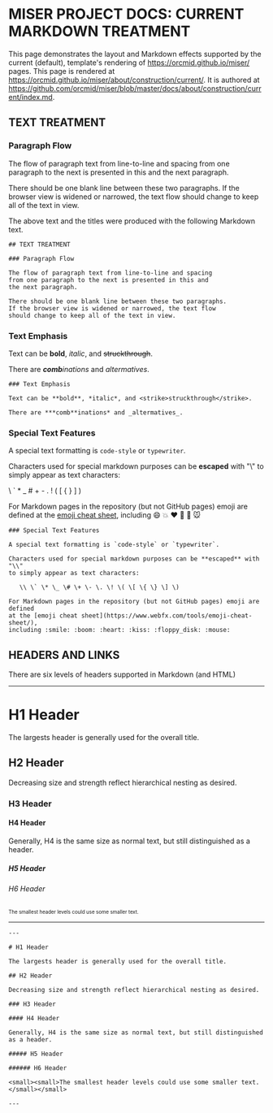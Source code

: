 <!-- index.md  0.0.3              UTF-8                      dh:2019-11-21 -->
<!--|----1----|----2----|----3----|----4----|----5----|----6----|----7----|-->
<!-- source: <https://github.com/orcmid/miser/blob/master/
              docs/about/construction/current/index.md>
     -->
# MISER PROJECT DOCS: CURRENT MARKDOWN TREATMENT

This page demonstrates the layout and Markdown effects supported by the
current (default), template's rendering of <https://orcmid.github.io/miser/>
pages.  This page is rendered at
<https://orcmid.github.io/miser/about/construction/current/>.  It is authored
at
<https://github.com/orcmid/miser/blob/master/docs/about/construction/current/index.md>.

## TEXT TREATMENT

### Paragraph Flow

The flow of paragraph text from line-to-line and spacing
from one paragraph to the next is presented in this and
the next paragraph.

There should be one blank line between these two paragraphs.
If the browser view is widened or narrowed, the text flow
should change to keep all of the text in view.

The above text and the titles were produced with the following Markdown text.
```text
## TEXT TREATMENT

### Paragraph Flow

The flow of paragraph text from line-to-line and spacing
from one paragraph to the next is presented in this and
the next paragraph.

There should be one blank line between these two paragraphs.
If the browser view is widened or narrowed, the text flow
should change to keep all of the text in view.
```

### Text Emphasis

Text can be **bold**, *italic*, and <strike>struckthrough</strike>.

There are ***comb**inations* and _altermatives_.

```text
### Text Emphasis

Text can be **bold**, *italic*, and <strike>struckthrough</strike>.

There are ***comb**inations* and _altermatives_.
```

### Special Text Features

A special text formatting is `code-style` or `typewriter`.

Characters used for special markdown purposes can be **escaped** with "\\"
to simply appear as text characters:

   \\ \` \* \_ \# \+ \- \. \! \( \[ \{ \} \] \)

For Markdown pages in the repository (but not GitHub pages) emoji are defined
at the [emoji cheat sheet](https://www.webfx.com/tools/emoji-cheat-sheet/),
including :smile: :boom: :heart: :kiss: :floppy_disk: :mouse:

```text
### Special Text Features

A special text formatting is `code-style` or `typewriter`.

Characters used for special markdown purposes can be **escaped** with "\\"
to simply appear as text characters:

   \\ \` \* \_ \# \+ \- \. \! \( \[ \{ \} \] \)

For Markdown pages in the repository (but not GitHub pages) emoji are defined
at the [emoji cheat sheet](https://www.webfx.com/tools/emoji-cheat-sheet/),
including :smile: :boom: :heart: :kiss: :floppy_disk: :mouse:
```

## HEADERS AND LINKS

There are six levels of headers supported in Markdown (and HTML)

---

# H1 Header

The largests header is generally used for the overall title.

## H2 Header

Decreasing size and strength reflect hierarchical nesting as desired.

### H3 Header

#### H4 Header

Generally, H4 is the same size as normal text, but still distinguished
as a header.

##### H5 Header

###### H6 Header

<small><small>The smallest header levels could use some smaller text.
</small></small>

---

```text
---

# H1 Header

The largests header is generally used for the overall title.

## H2 Header

Decreasing size and strength reflect hierarchical nesting as desired.

### H3 Header

#### H4 Header

Generally, H4 is the same size as normal text, but still distinguished
as a header.

##### H5 Header

###### H6 Header

<small><small>The smallest header levels could use some smaller text.
</small></small>

---
```





<!-- 0.0.3 2019-11-21-17:30 Introduce Headers and Links
     0.0.2 2019-11-20-17:42 Add Special Text Features, including :emoji:
     0.0.1 2019-11-20-16:45 Add Text Emphasis
     0.0.0 2019-11-20-16:12 Start with Text Flow Demonstration
     -->
<!--       *** end of docs/about/construction/current/index.md ***         -->
